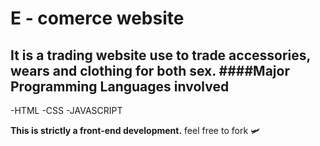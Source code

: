 # E - comerce website
It is a trading website use to trade accessories, wears and clothing for both sex.
####Major Programming Languages involved
---
-HTML
-CSS
-JAVASCRIPT

**This is strictly a front-end development.** 
feel free to fork 🛩️
